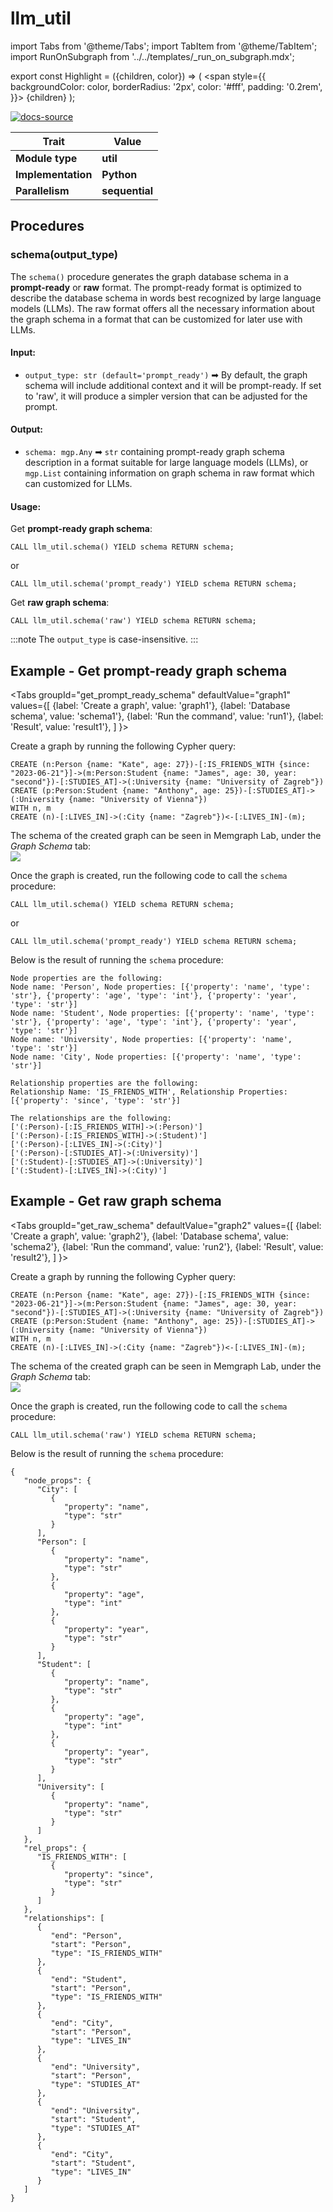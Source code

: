 # llm_util

import Tabs from '@theme/Tabs';
import TabItem from '@theme/TabItem';
import RunOnSubgraph from '../../templates/_run_on_subgraph.mdx';

export const Highlight = ({children, color}) => (
  <span
    style={{
      backgroundColor: color,
      borderRadius: '2px',
      color: '#fff',
      padding: '0.2rem',
    }}>
    {children}
  </span>
);

<!-- TODO - update link -->
[![docs-source](https://img.shields.io/badge/source-llm_util-FB6E00?logo=github&style=for-the-badge)](https://github.com/memgraph/mage/blob/main/python/json_util.py)

| Trait               | Value                                                 |
| ------------------- | ----------------------------------------------------- |
| **Module type**     | <Highlight color="#FB6E00">**util**</Highlight>  |
| **Implementation**  | <Highlight color="#FB6E00">**Python**</Highlight>     |
| **Parallelism**     | <Highlight color="#FB6E00">**sequential**</Highlight> |

## Procedures

<RunOnSubgraph/>

### schema(output_type)

The `schema()` procedure generates the graph database schema in a **prompt-ready** or **raw** format. The prompt-ready format is optimized to describe the database schema in words best recognized by large language models (LLMs). The raw format offers all the necessary information about the graph schema in a format that can be customized for later use with LLMs.

#### Input:

* `output_type: str (default='prompt_ready')` ➡ By default, the graph schema will include additional context and it will be prompt-ready. If set to 'raw', it will produce a simpler version that can be adjusted for the prompt.

#### Output:

* `schema: mgp.Any` ➡ `str` containing prompt-ready graph schema description in a format suitable for large language models (LLMs), or `mgp.List` containing information on graph schema in raw format which can customized for LLMs. 

#### Usage:
Get **prompt-ready graph schema**:
```cypher
CALL llm_util.schema() YIELD schema RETURN schema;
```
or
```cypher
CALL llm_util.schema('prompt_ready') YIELD schema RETURN schema;
```

Get **raw graph schema**:
```cypher
CALL llm_util.schema('raw') YIELD schema RETURN schema;
```

:::note
The `output_type` is case-insensitive. 
:::


## Example - Get prompt-ready graph schema

<Tabs
  groupId="get_prompt_ready_schema"
  defaultValue="graph1"
  values={[
    {label: 'Create a graph', value: 'graph1'},
    {label: 'Database schema', value: 'schema1'},
    {label: 'Run the command', value: 'run1'},
    {label: 'Result', value: 'result1'},
  ]
}>
  <TabItem value="graph1">

  Create a graph by running the following Cypher query:


```cypher
CREATE (n:Person {name: "Kate", age: 27})-[:IS_FRIENDS_WITH {since: "2023-06-21"}]->(m:Person:Student {name: "James", age: 30, year: "second"})-[:STUDIES_AT]->(:University {name: "University of Zagreb"}) CREATE (p:Person:Student {name: "Anthony", age: 25})-[:STUDIES_AT]->(:University {name: "University of Vienna"}) 
WITH n, m 
CREATE (n)-[:LIVES_IN]->(:City {name: "Zagreb"})<-[:LIVES_IN]-(m);
```
  </TabItem>

<TabItem value="schema1">
The schema of the created graph can be seen in Memgraph Lab, under the <em>Graph Schema</em> tab:

<div className={"imgSmaller"}>
<img src={require('../../data/query-modules/python/llm-util/memgraph-lab-schema.png').default}/>
</div>

</TabItem>

<TabItem value="run1">

Once the graph is created, run the following code to call the <code>schema</code> procedure:


```cypher
CALL llm_util.schema() YIELD schema RETURN schema;
```

or 

```cypher
CALL llm_util.schema('prompt_ready') YIELD schema RETURN schema;
```

</TabItem>

<TabItem value="result1">

Below is the result of running the <code>schema</code> procedure:


```
Node properties are the following:
Node name: 'Person', Node properties: [{'property': 'name', 'type': 'str'}, {'property': 'age', 'type': 'int'}, {'property': 'year', 'type': 'str'}]
Node name: 'Student', Node properties: [{'property': 'name', 'type': 'str'}, {'property': 'age', 'type': 'int'}, {'property': 'year', 'type': 'str'}]
Node name: 'University', Node properties: [{'property': 'name', 'type': 'str'}]
Node name: 'City', Node properties: [{'property': 'name', 'type': 'str'}]

Relationship properties are the following:
Relationship Name: 'IS_FRIENDS_WITH', Relationship Properties: [{'property': 'since', 'type': 'str'}]

The relationships are the following:
['(:Person)-[:IS_FRIENDS_WITH]->(:Person)']
['(:Person)-[:IS_FRIENDS_WITH]->(:Student)']
['(:Person)-[:LIVES_IN]->(:City)']
['(:Person)-[:STUDIES_AT]->(:University)']
['(:Student)-[:STUDIES_AT]->(:University)']
['(:Student)-[:LIVES_IN]->(:City)']
```

</TabItem>



</Tabs>

## Example - Get raw graph schema

<Tabs
  groupId="get_raw_schema"
  defaultValue="graph2"
  values={[
    {label: 'Create a graph', value: 'graph2'},
    {label: 'Database schema', value: 'schema2'},
    {label: 'Run the command', value: 'run2'},
    {label: 'Result', value: 'result2'},
  ]
}>
  <TabItem value="graph2">

  Create a graph by running the following Cypher query:


```cypher
CREATE (n:Person {name: "Kate", age: 27})-[:IS_FRIENDS_WITH {since: "2023-06-21"}]->(m:Person:Student {name: "James", age: 30, year: "second"})-[:STUDIES_AT]->(:University {name: "University of Zagreb"}) CREATE (p:Person:Student {name: "Anthony", age: 25})-[:STUDIES_AT]->(:University {name: "University of Vienna"}) 
WITH n, m 
CREATE (n)-[:LIVES_IN]->(:City {name: "Zagreb"})<-[:LIVES_IN]-(m);
```
  </TabItem>

<TabItem value="schema2">
The schema of the created graph can be seen in Memgraph Lab, under the <em>Graph Schema</em> tab:

<div className={"imgSmaller"}>
<img src={require('../../data/query-modules/python/llm-util/memgraph-lab-schema.png').default}/>
</div>

</TabItem>

<TabItem value="run2">

Once the graph is created, run the following code to call the <code>schema</code> procedure:


```cypher
CALL llm_util.schema('raw') YIELD schema RETURN schema;
```

</TabItem>

<TabItem value="result2">

Below is the result of running the <code>schema</code> procedure:


```
{
   "node_props": {
      "City": [
         {
            "property": "name",
            "type": "str"
         }
      ],
      "Person": [
         {
            "property": "name",
            "type": "str"
         },
         {
            "property": "age",
            "type": "int"
         },
         {
            "property": "year",
            "type": "str"
         }
      ],
      "Student": [
         {
            "property": "name",
            "type": "str"
         },
         {
            "property": "age",
            "type": "int"
         },
         {
            "property": "year",
            "type": "str"
         }
      ],
      "University": [
         {
            "property": "name",
            "type": "str"
         }
      ]
   },
   "rel_props": {
      "IS_FRIENDS_WITH": [
         {
            "property": "since",
            "type": "str"
         }
      ]
   },
   "relationships": [
      {
         "end": "Person",
         "start": "Person",
         "type": "IS_FRIENDS_WITH"
      },
      {
         "end": "Student",
         "start": "Person",
         "type": "IS_FRIENDS_WITH"
      },
      {
         "end": "City",
         "start": "Person",
         "type": "LIVES_IN"
      },
      {
         "end": "University",
         "start": "Person",
         "type": "STUDIES_AT"
      },
      {
         "end": "University",
         "start": "Student",
         "type": "STUDIES_AT"
      },
      {
         "end": "City",
         "start": "Student",
         "type": "LIVES_IN"
      }
   ]
}
```

</TabItem>



</Tabs>
